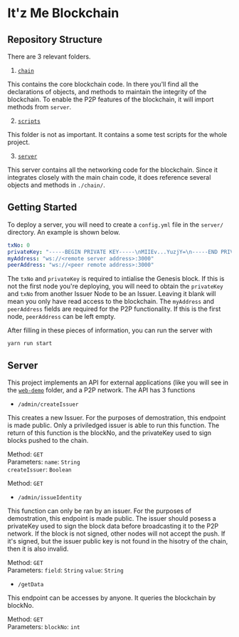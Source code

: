 # It'z Me Blockchain

## Repository Structure

There are 3 relevant folders. 

1. [`chain`](chain/)

This contains the core blockchain code. In there you'll find all the declarations of objects, and methods to maintain the integrity of the blockchain. To enable the P2P features of the blockchain, it will import methods from `server`.  

2. [`scripts`](scripts/)

This folder is not as important. It contains a some test scripts for the whole project. 

3. [`server`](server/)

This server contains all the networking code for the blockchain. Since it integrates closely with the main chain code, it does reference several objects and methods in `./chain/`.


## Getting Started

To deploy a server, you will need to create a `config.yml` file in the `server/` directory. An example is shown below. 

```yaml
txNo: 0
privateKey: "-----BEGIN PRIVATE KEY-----\nMIIEv...YuzjY=\n-----END PRIVATE KEY-----\n"
myAddress: "ws://<remote server address>:3000"
peerAddress: "ws://<peer remote address>:3000"
```

The `txNo` and `privateKey` is required to intialise the Genesis block. If this is not the first node you're deploying, you will need to obtain the `privateKey` and `txNo` from another Issuer Node to be an Issuer. Leaving it blank will mean you only have read access to the blockchain.
The `myAddress` and `peerAddress` fields are required for the P2P functionality. If this is the first node, `peerAddress` can be left empty. 

After filling in these pieces of information, you can run the server with 

```yarn run start```

## Server 

This project implements an API for external applications (like you will see in the [`web-demo`](../web-demo/) folder, and a P2P network. The API has 3 functions

- `/admin/createIssuer`

This creates a new Issuer. For the purposes of demostration, this endpoint is made public. Only a priviledged issuer is able to run this function. The return of this function is the blockNo, and the privateKey used to sign blocks pushed to the chain. 

Method: `GET`  
Parameters:
`name`: `String`  
`createIssuer`: `Boolean`

Method: `GET`

- `/admin/issueIdentity`

This function can only be ran by an issuer. For the purposes of demostration, this endpoint is made public. The issuer should posess a privateKey used to sign the block data before broadcasting it to the P2P network. If the block is not signed, other nodes will not accept the push. If it's signed, but the issuer public key is not found in the hisotry of the chain, then it is also invalid. 

Method: `GET`  
Parameters:
`field`: `String` 
`value`: `String`


- `/getData`

This endpoint can be accesses by anyone. It queries the blockchain by blockNo. 

Method: `GET`  
Parameters:
`blockNo`: `int` 

